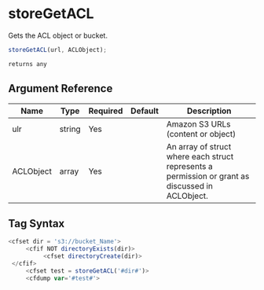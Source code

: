 # storeGetACL

Gets the ACL object or bucket.

```javascript
storeGetACL(url, ACLObject);
```

```javascript
returns any
```

## Argument Reference

| Name | Type | Required | Default | Description |
| --- | --- | --- | --- | --- |
| ulr | string | Yes |  | Amazon S3 URLs (content or object) |
| ACLObject | array | Yes |  | An array of struct where each struct represents a permission or grant as discussed in ACLObject. |

## Tag Syntax

```javascript
<cfset dir = 's3://bucket_Name'> 
     <cfif NOT directoryExists(dir)> 
          <cfset directoryCreate(dir)> 
 </cfif> 
     <cfset test = storeGetACL('#dir#')> 
     <cfdump var='#test#'>
```
